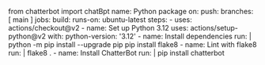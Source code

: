 from chatterbot import chatBpt
name: Python package
on:
  push:
    branches: [ main ]
jobs:
  build:
    runs-on: ubuntu-latest
    steps:
    - uses: actions/checkout@v2
    - name: Set up Python 3.12
      uses: actions/setup-python@v2
      with:
        python-version: '3.12'
    - name: Install dependencies
      run: |
        python -m pip install --upgrade pip
        pip install flake8
    - name: Lint with flake8
      run: |
        flake8 .
    - name: Install ChatterBot
      run: |
        pip install chatterbot
        
